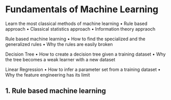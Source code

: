 # Fundamentals of Machine Learning

Learn the most classical methods of machine learning
• Rule based approach
• Classical statistics approach
• Information theory appraoch

Rule based machine learning
• How to find the specialized and the generalized rules
• Why the rules are easily broken

Decision Tree
• How to create a decision tree given a training dataset
• Why the tree becomes a weak learner with a new dataset

Linear Regression
• How to infer a parameter set from a training dataset
• Why the feature engineering has its limit

## 1. Rule based machine learning


